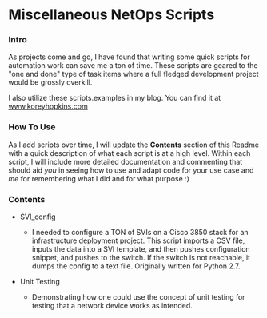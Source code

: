 # Miscellaneous NetOps Scripts

### Intro

As projects come and go, I have found that writing some quick scripts for automation work
can save me a ton of time. These scripts are geared to the "one and done" type of task items
where a full fledged development project would be grossly overkill.

I also utilize these scripts.examples in my blog. You can find it at www.koreyhopkins.com
### How To Use

As I add scripts over time, I will update the **Contents** section of this Readme with a 
quick description of what each script is at a high level. Within each script, I will include
more detailed documentation and commenting that should aid *you* in seeing how to use and 
adapt code for your use case and *me* for remembering what I did and for what purpose :)

### Contents

* SVI_config 
	* I needed to configure a TON of SVIs on a Cisco 3850 stack for an infrastructure deployment
	project. This script imports a CSV file, inputs the data into a SVI template, and then pushes 
	configuration snippet, and pushes to the switch. If the switch is not reachable, it dumps the config to
	a text file. Originally written for Python 2.7.
	
* Unit Testing
    * Demonstrating how one could use the concept of unit testing for testing that a network device
    works as intended.

